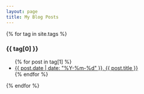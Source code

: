 ```yaml
---
layout: page
title: My Blog Posts
---
```


{% for tag in site.tags %}
  <h3>{{ tag[0] }}</h3>
  <ul>
    {% for post in tag[1] %}
      <li><a href="{{ post.url }}">{{ post.date | date: "%Y-%m-%d" }}, {{ post.title }}</a></li>
    {% endfor %}
  </ul>
{% endfor %}
